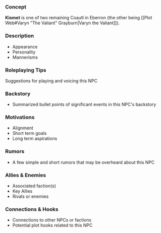 ### Concept 

**Kismet** is one of two remaining Coautl in Eberron (the other being [[Plot Web#Varyn "The Valiant" Grayburn|Varyn the Valiant]]).

### Description

- Appearance
- Personality
- Mannerisms

### Roleplaying Tips

Suggestions for playing and voicing this NPC

### Backstory

- Summarized bullet points of significant events in this NPC's backstory

### Motivations 

- Alignment
- Short term goals
- Long term aspirations

### Rumors

- A few simple and short rumors that may be overheard about this NPC

### Allies & Enemies

- Associated faction(s)
- Key Allies
- Rivals or enemies

### Connections & Hooks

- Connections to other NPCs or factions
- Potential plot hooks related to this NPC